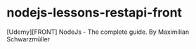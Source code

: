 # nodejs-lessons-restapi-front
[Udemy][FRONT] NodeJs - The complete guide. By Maximilian Schwarzmüller
